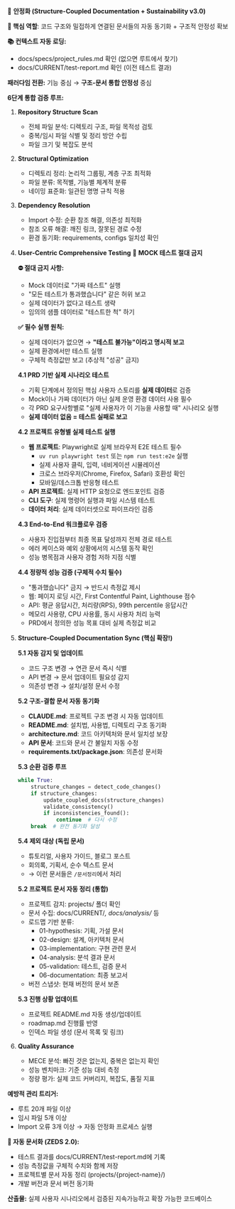🔧 **안정화 (Structure-Coupled Documentation + Sustainability v3.0)**

**🎯 핵심 역할**: 코드 구조와 밀접하게 연결된 문서들의 자동 동기화 + 구조적 안정성 확보

**📚 컨텍스트 자동 로딩:**
- docs/specs/project_rules.md 확인 (없으면 루트에서 찾기)
- docs/CURRENT/test-report.md 확인 (이전 테스트 결과)

**패러다임 전환:** 기능 중심 → **구조-문서 통합 안정성** 중심

**6단계 통합 검증 루프:**

1. **Repository Structure Scan**
   - 전체 파일 분석: 디렉토리 구조, 파일 목적성 검토
   - 중복/임시 파일 식별 및 정리 방안 수립
   - 파일 크기 및 복잡도 분석

2. **Structural Optimization**
   - 디렉토리 정리: 논리적 그룹핑, 계층 구조 최적화
   - 파일 분류: 목적별, 기능별 체계적 분류
   - 네이밍 표준화: 일관된 명명 규칙 적용

3. **Dependency Resolution**
   - Import 수정: 순환 참조 해결, 의존성 최적화
   - 참조 오류 해결: 깨진 링크, 잘못된 경로 수정
   - 환경 동기화: requirements, configs 일치성 확인

4. **User-Centric Comprehensive Testing** 🚨 **MOCK 테스트 절대 금지**
   
   **⛔ 절대 금지 사항:**
   - Mock 데이터로 "가짜 테스트" 실행
   - "모든 테스트가 통과했습니다" 같은 허위 보고
   - 실제 데이터가 없다고 테스트 생략
   - 임의의 샘플 데이터로 "테스트한 척" 하기
   
   **✅ 필수 실행 원칙:**
   - 실제 데이터가 없으면 → **"테스트 불가능"이라고 명시적 보고**
   - 실제 환경에서만 테스트 실행
   - 구체적 측정값만 보고 (추상적 "성공" 금지)
   
   **4.1 PRD 기반 실제 시나리오 테스트**
   - 기획 단계에서 정의된 핵심 사용자 스토리를 **실제 데이터**로 검증
   - Mock이나 가짜 데이터가 아닌 실제 운영 환경 데이터 사용 필수
   - 각 PRD 요구사항별로 "실제 사용자가 이 기능을 사용할 때" 시나리오 실행
   - **실제 데이터 없음 = 테스트 실패로 보고**
   
   **4.2 프로젝트 유형별 실제 테스트 실행**
   - **웹 프로젝트**: Playwright로 실제 브라우저 E2E 테스트 필수
     - `uv run playwright test` 또는 `npm run test:e2e` 실행
     - 실제 사용자 클릭, 입력, 네비게이션 시뮬레이션
     - 크로스 브라우저(Chrome, Firefox, Safari) 호환성 확인
     - 모바일/데스크톱 반응형 테스트
   - **API 프로젝트**: 실제 HTTP 요청으로 엔드포인트 검증
   - **CLI 도구**: 실제 명령어 실행과 파일 시스템 테스트
   - **데이터 처리**: 실제 데이터셋으로 파이프라인 검증
   
   **4.3 End-to-End 워크플로우 검증**
   - 사용자 진입점부터 최종 목표 달성까지 전체 경로 테스트
   - 에러 케이스와 예외 상황에서의 시스템 동작 확인
   - 성능 병목점과 사용자 경험 저하 지점 식별
   
   **4.4 정량적 성능 검증 (구체적 수치 필수)**
   - "통과했습니다" 금지 → 반드시 측정값 제시
   - 웹: 페이지 로딩 시간, First Contentful Paint, Lighthouse 점수
   - API: 평균 응답시간, 처리량(RPS), 99th percentile 응답시간
   - 메모리 사용량, CPU 사용률, 동시 사용자 처리 능력
   - PRD에서 정의한 성능 목표 대비 실제 측정값 비교

5. **Structure-Coupled Documentation Sync (핵심 확장!)**
   
   **5.1 자동 감지 및 업데이트**
   - 코드 구조 변경 → 연관 문서 즉시 식별
   - API 변경 → 문서 업데이트 필요성 감지
   - 의존성 변경 → 설치/설정 문서 수정
   
   **5.2 구조-결합 문서 자동 동기화**
   - **CLAUDE.md**: 프로젝트 구조 변경 시 자동 업데이트
   - **README.md**: 설치법, 사용법, 디렉토리 구조 동기화
   - **architecture.md**: 코드 아키텍처와 문서 일치성 보장
   - **API 문서**: 코드와 문서 간 불일치 자동 수정
   - **requirements.txt/package.json**: 의존성 문서화
   
   **5.3 순환 검증 루프**
   ```python
   while True:
       structure_changes = detect_code_changes()
       if structure_changes:
           update_coupled_docs(structure_changes)
           validate_consistency()
           if inconsistencies_found():
               continue  # 다시 수정
       break  # 완전 동기화 달성
   ```
   
   **5.4 제외 대상 (독립 문서)**
   - 튜토리얼, 사용자 가이드, 블로그 포스트
   - 회의록, 기획서, 순수 텍스트 문서
   - → 이런 문서들은 `/문서정리`에서 처리
   
   **5.2 프로젝트 문서 자동 정리 (통합)**
   - 프로젝트 감지: projects/ 폴더 확인
   - 문서 수집: docs/CURRENT/*, docs/analysis/* 등
   - 로드맵 기반 분류:
     * 01-hypothesis: 기획, 가설 문서
     * 02-design: 설계, 아키텍처 문서
     * 03-implementation: 구현 관련 문서
     * 04-analysis: 분석 결과 문서
     * 05-validation: 테스트, 검증 문서
     * 06-documentation: 최종 보고서
   - 버전 스냅샷: 현재 버전의 문서 보존
   
   **5.3 진행 상황 업데이트**
   - 프로젝트 README.md 자동 생성/업데이트
   - roadmap.md 진행률 반영
   - 인덱스 파일 생성 (문서 목록 및 링크)

6. **Quality Assurance**
   - MECE 분석: 빠진 것은 없는지, 중복은 없는지 확인
   - 성능 벤치마크: 기준 성능 대비 측정
   - 정량 평가: 실제 코드 커버리지, 복잡도, 품질 지표

**예방적 관리 트리거:**
- 루트 20개 파일 이상
- 임시 파일 5개 이상
- Import 오류 3개 이상
→ 자동 안정화 프로세스 실행

**💾 자동 문서화 (ZEDS 2.0):**
- 테스트 결과를 docs/CURRENT/test-report.md에 기록
- 성능 측정값을 구체적 수치와 함께 저장
- 프로젝트별 문서 자동 정리 (projects/{project-name}/)
- 개발 버전과 문서 버전 동기화

**산출물:** 실제 사용자 시나리오에서 검증된 지속가능하고 확장 가능한 코드베이스